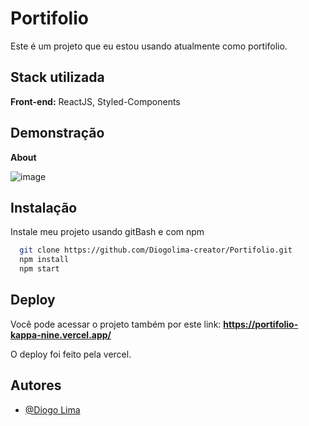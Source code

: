 # Portifolio

Este é um projeto que eu estou usando atualmente como portifolio.

## Stack utilizada

**Front-end:** ReactJS, Styled-Components

## Demonstração

**About**

![image](https://user-images.githubusercontent.com/62246037/189470997-9bd75fa2-5351-46e5-9547-8f3b60b10891.png)

## Instalação

Instale meu projeto usando gitBash e com npm

```bash
  git clone https://github.com/Diogolima-creator/Portifolio.git
  npm install
  npm start
```

    
## Deploy

Você pode acessar o projeto também por este link: **https://portifolio-kappa-nine.vercel.app/**

O deploy foi feito pela vercel.


## Autores

- [@Diogo Lima](https://github.com/Diogolima-creator)

